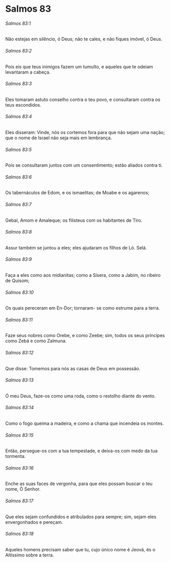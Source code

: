 # Salmos 83

###### Salmos 83:1

Não estejas em silêncio, ó Deus; não te cales, e não fiques imóvel, ó Deus.

###### Salmos 83:2

Pois eis que teus inimigos fazem um tumulto, e aqueles que te odeiam levantaram a cabeça.

###### Salmos 83:3

Eles tomaram astuto conselho contra o teu povo, e consultaram contra os teus escondidos.

###### Salmos 83:4

Eles disseram: Vinde, nós os cortemos fora para que não sejam uma nação; que o nome de Israel não seja mais em lembrança.

###### Salmos 83:5

Pois se consultaram juntos com um consentimento; estão aliados contra ti.

###### Salmos 83:6

Os tabernáculos de Edom, e os ismaelitas; de Moabe e os agarenos;

###### Salmos 83:7

Gebal, Amom e Amaleque; os filisteus com os habitantes de Tiro.

###### Salmos 83:8

Assur também se juntou a eles; eles ajudaram os filhos de Ló. Selá.

###### Salmos 83:9

Faça a eles como aos midianitas; como a Sísera, como a Jabim, no ribeiro de Quisom;

###### Salmos 83:10

Os quais pereceram em En-Dor; tornaram- se como estrume para a terra.

###### Salmos 83:11

Faze seus nobres como Orebe, e como Zeebe; sim, todos os seus príncipes como Zebá e como Zalmuna.

###### Salmos 83:12

Que disse: Tomemos para nós as casas de Deus em possessão.

###### Salmos 83:13

Ó meu Deus, faze-os como uma roda, como o restolho diante do vento.

###### Salmos 83:14

Como o fogo queima a madeira, e como a chama que incendeia os montes.

###### Salmos 83:15

Então, persegue-os com a tua tempestade, e deixa-os com medo da tua tormenta.

###### Salmos 83:16

Enche as suas faces de vergonha, para que eles possam buscar o teu nome, Ó Senhor.

###### Salmos 83:17

Que eles sejam confundidos e atribulados para sempre; sim, sejam eles envergonhados e pereçam.

###### Salmos 83:18

Aqueles homens precisam saber que tu, cujo único nome é Jeová, és o Altíssimo sobre a terra.

